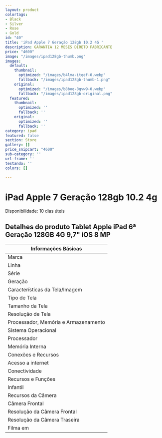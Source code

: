 ```yaml
---
layout: product
colortags:
- Black
- Silver
- Rose
- Gold
id: "40"
title: 'iPad Apple 7 Geração 128gb 10.2 4G '
description: GARANTIA 12 MESES DIRETO FABRICANTE
price: "4600"
image: "/images/ipad128gb-thumb.png"
images:
  default:
    thumbnail:
      optimized: "/images/b4lma-itqef-0.webp"
      fallback: "/images/ipad128gb-thumb-1.png"
    original:
      optimized: "/images/b8boq-8qvw9-0.webp"
      fallback: "/images/ipad128gb-original.png"
  featured:
    thumbnail:
      optimized: ''
      fallback: ''
    original:
      optimized: ''
      fallback: ''
category: ipad
featured: false
section: Store
gallery: []
price_snipcart: "4600"
sub-category: ''
url-frame: ''
testando: ''
colors: []

---
```

# iPad Apple 7 Geração 128gb 10.2 4g

Disponibilidade: 10 dias úteis

## Detalhes do produto Tablet Apple iPad 6ª Geração 128GB 4G 9,7" iOS 8 MP

| Informações Básicas |
| --- |
| Marca |
| Linha |
| Série |
| Geração |
| Características da Tela/Imagem |
| Tipo de Tela |
| Tamanho da Tela |
| Resolução de Tela |
| Processador, Memória e Armazenamento |
| Sistema Operacional |
| Processador |
| Memória Interna |
| Conexões e Recursos |
| Acesso a internet |
| Conectividade |
| Recursos e Funções |
| Infantil |
| Recursos da Câmera |
| Câmera Frontal |
| Resolução da Câmera Frontal |
| Resolução da Câmera Traseira |
| Filma em |
